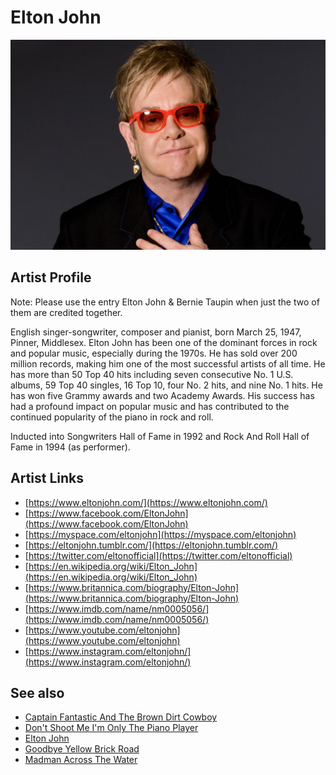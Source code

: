 # Elton John

![](../../assets/artists/Elton_John.png)

## Artist Profile

Note: Please use the entry Elton John &amp; Bernie Taupin when just the two of them are credited together.

English singer-songwriter, composer and pianist, born March 25, 1947, Pinner, Middlesex.
Elton John has been one of the dominant forces in rock and popular music, especially during the 1970s. He has sold over 200 million records, making him one of the most successful artists of all time. He has more than 50 Top 40 hits including seven consecutive No. 1 U.S. albums, 59 Top 40 singles, 16 Top 10, four No. 2 hits, and nine No. 1 hits. He has won five Grammy awards and two Academy Awards. His success has had a profound impact on popular music and has contributed to the continued popularity of the piano in rock and roll.

Inducted into Songwriters Hall of Fame in 1992 and Rock And Roll Hall of Fame in 1994 (as performer).

## Artist Links

- [https://www.eltonjohn.com/](https://www.eltonjohn.com/)
- [https://www.facebook.com/EltonJohn](https://www.facebook.com/EltonJohn)
- [https://myspace.com/eltonjohn](https://myspace.com/eltonjohn)
- [https://eltonjohn.tumblr.com/](https://eltonjohn.tumblr.com/)
- [https://twitter.com/eltonofficial](https://twitter.com/eltonofficial)
- [https://en.wikipedia.org/wiki/Elton_John](https://en.wikipedia.org/wiki/Elton_John)
- [https://www.britannica.com/biography/Elton-John](https://www.britannica.com/biography/Elton-John)
- [https://www.imdb.com/name/nm0005056/](https://www.imdb.com/name/nm0005056/)
- [https://www.youtube.com/eltonjohn](https://www.youtube.com/eltonjohn)
- [https://www.instagram.com/eltonjohn/](https://www.instagram.com/eltonjohn/)


## See also

- [Captain Fantastic And The Brown Dirt Cowboy](Captain_Fantastic_And_The_Brown_Dirt_Cowboy.md)
- [Don't Shoot Me I'm Only The Piano Player](Dont_Shoot_Me_Im_Only_The_Piano_Player.md)
- [Elton John](Elton_John.md)
- [Goodbye Yellow Brick Road](Goodbye_Yellow_Brick_Road.md)
- [Madman Across The Water](Madman_Across_The_Water.md)

